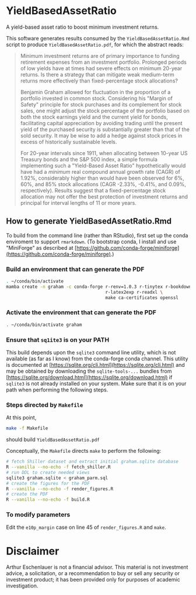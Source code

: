 # YieldBasedAssetRatio

A yield-based asset ratio to boost minimum investment returns.

This software generates results consumed by the `YieldBasedAssetRatio.Rmd` script to produce `YieldBasedAssetRatio.pdf`, for which the abstract reads:

> Minimum investment returns are of primary importance to funding retirement expenses from an investment portfolio. Prolonged periods of low yields have at times had severe effects on minimum 20-year returns. Is there a strategy that can mitigate weak medium-term returns more effectively than fixed-percentage stock allocations?
>
> Benjamin Graham allowed for fluctuation in the proportion of a portfolio invested in common stock.
> Considering his "Margin of Safety" principle for stock purchases and its complement for stock sales, one might adjust the stock percentage of the portfolio based on both the stock earnings yield and the current yield for bonds, facilitating capital appreciation by avoiding trading until the present yield of the purchased security is substantially greater than that of the sold security.
> It may be wise to add a hedge against stock prices in excess of historically sustainable levels.
>
> For 20-year intervals since 1911, when allocating between 10-year US Treasury bonds and the S&P 500 index, a simple formula implementing such a "Yield-Based Asset Ratio" hypothetically would have had a *minimum* real compound annual growth rate (CAGR) of 1.92%, considerably higher than would have been observed for 6%, 60%, and 85% stock allocations (CAGR -2.33%, -0.41%, and 0.09%, respectively). Results suggest that a fixed-percentage stock allocation may not offer the best protection of investment returns and principal for interval lengths of 11 or more years.

## How to generate YieldBasedAssetRatio.Rmd

To build from the command line (rather than RStudio), first set up the conda enviroment to support `rmarkdown`.  (To bootstrap conda, I install and use "MiniForge" as described at [https://github.com/conda-forge/miniforge](https://github.com/conda-forge/miniforge).)

### Build an environment that can generate the PDF
```bash
. ~/conda/bin/activate
mamba create -n graham -c conda-forge r-renv=1.0.3 r-tinytex r-bookdown r-sqldf \
                                      r-latex2exp r-readxl \
                                      make ca-certificates openssl
```

### Activate the environment that can generate the PDF
```bash
. ~/conda/bin/activate graham
```

### Ensure that `sq1ite3` is on your PATH

This build depends upon the `sqlite3` command line utility, which is not available (as far as I know) from the conda-forge conda channel.  This utility is documented at [https://sqlite.org/cli.html](https://sqlite.org/cli.html) and may be obtained by downloading the `sqlite-tools-...` bundles from [https://sqlite.org/download.html](https://sqlite.org/download.html) if `sqlite3` is not already installed on your system.  Make sure that it is on your path when performing the following steps.

### Steps directed by `Makefile`

At this point, 
```bash
make -f Makefile
```
should build `YieldBasedAssetRatio.pdf`

Conceptually, the `Makefile` directs `make` to perform the following:

```bash
# fetch Shiller dataset and extract initial graham.sqlite database
R --vanilla --no-echo -f fetch_shiller.R
# run DDL to create needed views
sqlite3 graham.sqlite < graham_parm.sql
# create the figures for the PDF
R --vanilla --no-echo -f render_figures.R
# create the PDF
R --vanilla --no-echo -f build.R
```

### To modify parameters

Edit the `e10p_margin` case on line 45 of `render_figures.R` and `make`.

# Disclaimer

Arthur Eschenlauer is not a financial advisor. This material is not investment advice, a solicitation, or a recommendation to buy or sell any security or investment product; it has been provided only for purposes of academic investigation.
